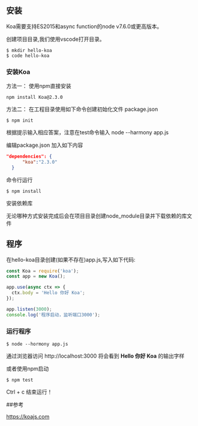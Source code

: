 ## 安装

Koa需要支持ES2015和async function的node v7.6.0或更高版本。

创建项目目录,我们使用vscode打开目录。
```
$ mkdir hello-koa
$ code hello-koa
```
### 安装Koa

方法一： 
使用npm直接安装
```
npm install Koa@2.3.0
```

方法二： 
在工程目录使用如下命令创建初始化文件 package.json

```
$ npm init
```
根据提示输入相应答案，注意在test命令输入 node --harmony app.js

编辑package.json 加入如下内容
```json
"dependencies": {
      "koa":"2.3.0"
  }
```
命令行运行
```
$ npm install
```
安装依赖库

无论哪种方式安装完成后会在项目目录创建node_module目录并下载依赖的库文件

## 程序
在hello-koa目录创建(如果不存在)app.js,写入如下代码:
```js
const Koa = require('koa');
const app = new Koa();

app.use(async ctx => {
  ctx.body = 'Hello 你好 Koa';
});

app.listen(3000);
console.log('程序启动，监听端口3000');
```
### 运行程序

```
$ node --hormony app.js
```
通过浏览器访问 http://localhost:3000 将会看到 __Hello 你好 Koa__ 的输出字样

或者使用npm启动
```
$ npm test
```

Ctrl + c 结束运行！


##参考

https://koajs.com
